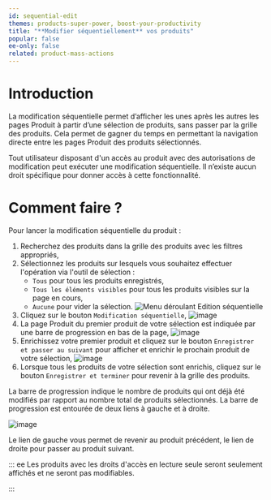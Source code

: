 ```yaml
---
id: sequential-edit
themes: products-super-power, boost-your-productivity
title: "**Modifier séquentiellement** vos produits"
popular: false
ee-only: false
related: product-mass-actions
---
```


# Introduction

La modification séquentielle permet d’afficher les unes après les autres les pages Produit à partir d’une sélection de produits, sans passer par la grille des produits. Cela permet de gagner du temps en permettant la navigation directe entre les pages Produit des produits sélectionnés.

Tout utilisateur disposant d'un accès au produit avec des autorisations de modification peut exécuter une modification séquentielle. Il n’existe aucun droit spécifique pour donner accès à cette fonctionnalité.


# Comment faire ?

Pour lancer la modification séquentielle du produit :
1. Recherchez des produits dans la grille des produits avec les filtres appropriés,
2. Sélectionnez les produits sur lesquels vous souhaitez effectuer l'opération via l'outil de sélection :
     - `Tous` pour tous les produits enregistrés,
     - `Tous les éléments visibles` pour tous les produits visibles sur la page en cours,
     - `Aucune` pour vider la sélection.
   ![Menu déroulant Edition séquentielle](Products_DropdownmenuSequentialEdit_fr.png)
3. Cliquez sur le bouton `Modification séquentielle`,
   ![image](Products_SequentialEditCTA_fr.png)
4. La page Produit du premier produit de votre sélection est indiquée par une barre de progression en bas de la page,
   ![image](Products_SequentialEditProgressBar_fr.png)
5. Enrichissez votre premier produit et cliquez sur le bouton `Enregistrer et passer au suivant` pour afficher et enrichir le prochain produit de votre sélection,
   ![image](Products_SequentialEditProgressBarSaveandNext_fr.png)
6. Lorsque tous les produits de votre sélection sont enrichis, cliquez sur le bouton `Enregistrer et terminer` pour revenir à la grille des produits.


La barre de progression indique le nombre de produits qui ont déjà été modifiés par rapport au nombre total de produits sélectionnés. La barre de progression est entourée de deux liens à gauche et à droite.

![image](Products_SequentialEditProgressBar2_fr.png)

Le lien de gauche vous permet de revenir au produit précédent, le lien de droite pour passer au produit suivant.

::: ee
Les produits avec les droits d'accès en lecture seule seront seulement affichés et ne seront pas modifiables.

<!--
Si l'utilisateur ne peut pas modifier les produits de sa sélection, un message d'erreur est affiché pour l'informer qu'il ne peut pas effectuer la modification séquentielle. Pour plus de détails, vous pouvez lire [Définir les droits sur votre catalogue] (access-rights-on-products.html)
-->
:::
